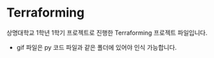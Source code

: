 # Terraforming
상명대학교 1학년 1학기 프로젝트로 진행한 Terraforming 프로젝트 파일입니다.

- gif 파일은 py 코드 파일과 같은 폴더에 있어야 인식 가능합니다.
